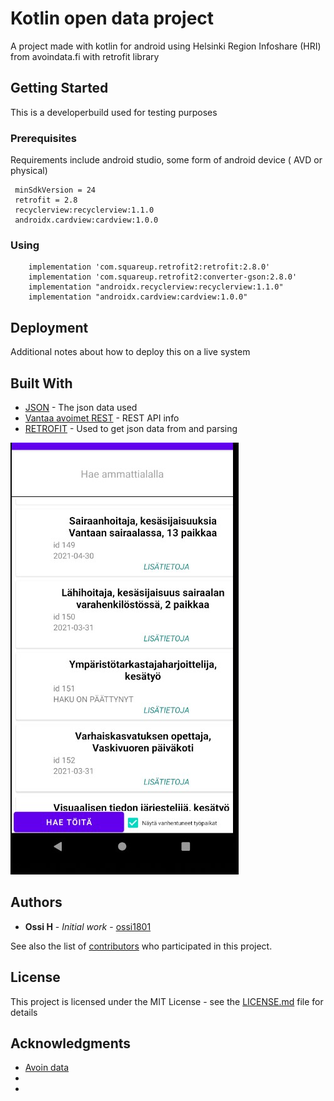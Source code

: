 # Kotlin open data project

A project made with kotlin for android using Helsinki Region Infoshare (HRI) from avoindata.fi  with retrofit library

## Getting Started

This is a developerbuild used for testing purposes 

### Prerequisites

Requirements include android studio, some form of android device ( AVD or physical)

```
 minSdkVersion = 24
 retrofit = 2.8
 recyclerview:recyclerview:1.1.0
 androidx.cardview:cardview:1.0.0
```

### Using
```
	implementation 'com.squareup.retrofit2:retrofit:2.8.0'
    implementation 'com.squareup.retrofit2:converter-gson:2.8.0'
    implementation "androidx.recyclerview:recyclerview:1.1.0"
    implementation "androidx.cardview:cardview:1.0.0"
```




## Deployment

 Additional notes about how to deploy this on a live system

## Built With

* [JSON](http://gis.vantaa.fi/rest/tyopaikat/v1) - The json data used
* [Vantaa avoimet REST](http://gis.vantaa.fi/rajapinnat/rest_tyopaikat.html) - REST API info
* [RETROFIT](https://square.github.io/retrofit/) - Used to get json data from and parsing

![recyclerview.jpg](https://github.com/ossi1801/readme-images/blob/main/kotlinrecyclerview.jpg)


## Authors

* **Ossi H** - *Initial work* - [ossi1801](https://github.com/ossi1801)

See also the list of [contributors](https://github.com/your/project/contributors) who participated in this project.

## License

This project is licensed under the MIT License - see the [LICENSE.md](LICENSE.md) file for details

## Acknowledgments

* [Avoin data](https://www.avoindata.fi/)
* 
* 
